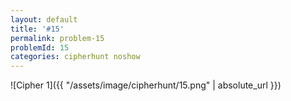 ```yaml
---
layout: default
title: '#15'
permalink: problem-15
problemId: 15
categories: cipherhunt noshow
---
```

![Cipher 1]({{ "/assets/image/cipherhunt/15.png" | absolute_url }})
